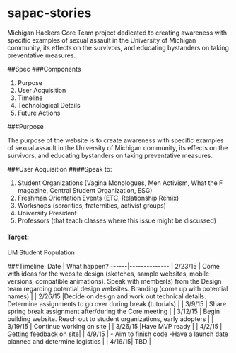 # sapac-stories
Michigan Hackers Core Team project dedicated to creating awareness with specific examples of sexual assault in the University of Michigan community, its effects on the survivors, and educating bystanders on taking preventative measures.

##Spec
###Components
1. Purpose
2. User Acquisition
3. Timeline
4. Technological Details
5. Future Actions

###Purpose

The purpose of the website is to create awareness with specific examples of sexual assault in the University of Michigan community, its effects on the survivors, and educating bystanders on taking preventative measures.

###User Acquisition
####Speak to:
1. Student Organizations (Vagina Monologues, Men Activism, What the F magazine, Central Student Organization, ESG)
2. Freshman Orientation Events (ETC, Relationship Remix)
3. Workshops (sororities, fraternities, activist groups)
4. University President
5. Professors (that teach classes where this issue might be discussed)
#### Target: 
UM Student Population

###Timeline:
 Date | What happen? 
------|--------------
| 2/23/15 | Come with ideas for the website design (sketches, sample websites, mobile versions, compatible animations). Speak with member(s) from the Design team regarding potential design websites. Branding (come up with potential names) |
| 2/26/15 |Decide on design and work out technical details. Determine assignments to go over during break (tutorials)  |
| 3/9/15 | Share spring break assignment after/during the Core meeting |
| 3/12/15 | Begin building website. Reach out to student organizations, early adopters | 
| 3/19/15 | Continue working on site |
| 3/26/15 |Have MVP ready |
| 4/2/15 | Getting feedback on site|
| 4/9/15 | - Aim to finish code -Have a launch date planned and determine logistics |
| 4/16/15| TBD |
